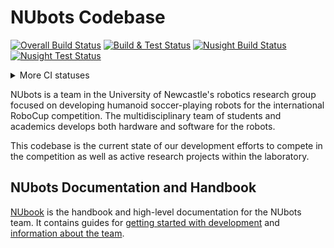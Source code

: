 # NUbots Codebase

[![Overall Build Status](https://img.shields.io/buildkite/85cb206a2615c85981c4e0089b0abb0c6bcd775b3d946ede40/master?label=overall)](https://buildkite.com/nubots/nubots)
[![Build & Test Status](https://img.shields.io/badge/dynamic/json?style=flat&label=build%20%26%20test&query=%24.status&url=https%3A%2F%2Fbadge.buildkite.com%2F85cb206a2615c85981c4e0089b0abb0c6bcd775b3d946ede40.json%3Fbranch%3Dmaster%26step%3DBuild%2520generic%2520and%2520Test)](https://buildkite.com/nubots/nubots)
[![Nusight Build Status](https://img.shields.io/badge/dynamic/json?style=flat&label=nusight%20build&query=%24.status&url=https%3A%2F%2Fbadge.buildkite.com%2F85cb206a2615c85981c4e0089b0abb0c6bcd775b3d946ede40.json%3Fbranch%3Dmaster%26step%3DBuild%2520NUsight2)](https://buildkite.com/nubots/nubots)
[![Nusight Test Status](https://img.shields.io/badge/dynamic/json?style=flat&label=nusight%20test&query=%24.status&url=https%3A%2F%2Fbadge.buildkite.com%2F85cb206a2615c85981c4e0089b0abb0c6bcd775b3d946ede40.json%3Fbranch%3Dmaster%26step%3DTest%2520NUsight2)](https://buildkite.com/nubots/nubots)

<details>
<summary>More CI statuses</summary>

[![C++ Format Status](https://img.shields.io/badge/dynamic/json?style=flat&label=c%2B%2B%20format&query=%24.status&url=https%3A%2F%2Fbadge.buildkite.com%2F85cb206a2615c85981c4e0089b0abb0c6bcd775b3d946ede40.json%3Fbranch%3Dmaster%26step%3DValidate%2520C%252B%252B%2520and%2520Protobuf%2520formatting)](https://buildkite.com/nubots/nubots)
[![Cmake Format Status](https://img.shields.io/badge/dynamic/json?style=flat&label=cmake%20format&query=%24.status&url=https%3A%2F%2Fbadge.buildkite.com%2F85cb206a2615c85981c4e0089b0abb0c6bcd775b3d946ede40.json%3Fbranch%3Dmaster%26step%3DValidate%2520CMake%2520formatting)](https://buildkite.com/nubots/nubots)
[![Python Format Status](https://img.shields.io/badge/dynamic/json?style=flat&label=python%20format&query=%24.status&url=https%3A%2F%2Fbadge.buildkite.com%2F85cb206a2615c85981c4e0089b0abb0c6bcd775b3d946ede40.json%3Fbranch%3Dmaster%26step%3DValidate%2520Python%2520formatting)](https://buildkite.com/nubots/nubots)
[![Nusight Format Status](https://img.shields.io/badge/dynamic/json?style=flat&label=nusight%20format&query=%24.status&url=https%3A%2F%2Fbadge.buildkite.com%2F85cb206a2615c85981c4e0089b0abb0c6bcd775b3d946ede40.json%3Fbranch%3Dmaster%26step%3DCheck%2520NUsight%2520code%2520with%2520eslint)](https://buildkite.com/nubots/nubots)

</details>

NUbots is a team in the University of Newcastle's robotics research group focused on developing humanoid soccer-playing robots for the international RoboCup competition.
The multidisciplinary team of students and academics develops both hardware and software for the robots.

This codebase is the current state of our development efforts to compete in the competition as well as active research projects within the laboratory.

## NUbots Documentation and Handbook

[NUbook](https://nubook.nubots.net/) is the handbook and high-level documentation for the NUbots team.
It contains guides for [getting started with development](https://nubook.nubots.net/guides/main/getting-started) and [information about the team](https://nubook.nubots.net/team/introduction).
